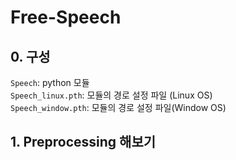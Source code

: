 # Free-Speech

## 0. 구성
`Speech`: python 모듈\
`Speech_linux.pth`: 모듈의 경로 설정 파일 (Linux OS)\
`Speech_window.pth`: 모듈의 경로 설정 파일(Window OS)


## 1. Preprocessing 해보기
